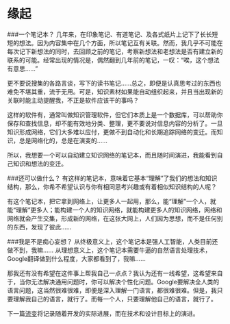 # 缘起
###一个笔记本？
几年来，在印象笔记、有道笔记、及各式纸片上记下了长长短短的想法。因为内容集中在几个方面，所以笔记互有关联。然而，我几乎不可能在每次记下新想法的同时，去回顾之前的笔记，考察新想法和老想法是否有建立新的联系的可能。经常出现的情况是，偶然翻到几年前的笔记，一叹：“唉，这个想法有意思……”  

更不要说搜集的各路言谈，写下的读书笔记……总之，即便是认真思考过的东西也难免不堪其重，流于无用。可是，知识素材如果能自动组织起来，并且当出现新的关联时能主动提醒我，不正是软件应该干的事吗？  

这样的软件有，通常叫做知识管理软件，但它们本质上是一个数据库，可以帮助你保存和查找信息，却不能有效地分类、整理，更不要说对信息内容的分析了。一旦知识形成网络，它们大多难以应付，更做不到自动化和长期追踪网络的变迁。而知识，总是网络化的，总是在演变的……

所以，我想要一个可以自动建立知识网络的笔记本，而且随时间演进，我能看到自己知识和想法的变迁。

###还可以做什么？
有这样的笔记本，意味着它基本“理解”了我们的想法和知识结构，那么，你希不希望认识与你有相同思考兴趣或有着相似知识结构的人呢？  

有这个笔记本，把它拿到网络上，让更多人一起用，那么，能“理解”一个人，就能“理解”更多人；能构建一个人的知识网络，就能构建更多人的知识网络，网络和网络就会产生交集，形成新的网络，在这张大网上，人们因为思想，而不是任何别的东西，发现了彼此……

###我是不是痴心妄想？
从终极意义上，这个笔记本是强人工智能，人类目前还做不到，我嘛……
从理想意义上，这个笔记本需要牛逼的自然语言处理技术，Google翻译做到什么程度，大家都看到了，我嘛……  

那我还有没有希望在这件事上帮我自己一点点？我认为还有一线希望，这希望来自于，当你无法解决通用问题时，你可以解决个性化问题。Google要解决全人类的语言问题，这当然很难很难，即便是深入理解一门语言，都很难很难。但是，我只要理解我自己的语言，就行了。而每一个人，只要理解他自己的语言，就行了。  

下一篇[流变](source/part3/evolving.md)将记录随着开发的实际进展，而在技术和设计目标上的演进。
